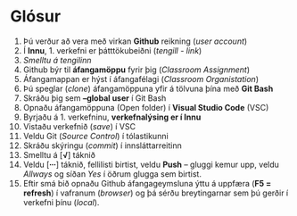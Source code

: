 # Glósur 

1.	Þú verður að vera með virkan **Github** reikning (*user account*)
2.	Í **Innu**, 1. verkefni er þátttökubeiðni (*tengill - link*)
3.	*Smelltu á tengilinn*
4.	Github býr til **áfangamöppu** fyrir þig (*Classroom Assignment*)
5.	Áfangamappan er hýst í áfangafélagi (*Classroom Organistation*)
6.	Þú speglar (*clone*) áfangamöppuna yfir á tölvuna þína með **Git Bash**
7.	Skráðu þig sem **–global user** í Git Bash
8.	Opnaðu áfangamöppuna (Open folder) í **Visual Studio Code** (VSC)
9.	Byrjaðu á 1. verkefninu, **verkefnalýsing er í Innu**
10.	Vistaðu verkefnið (*save*) í VSC
11.	Veldu Git (*Source Control*) í tólastikunni
12.	Skráðu skýringu (*commit*) í innsláttarreitinn
13.	Smelltu á [**√**] táknið 
14.	Veldu [**∙∙∙**] táknið, fellilisti birtist, veldu **Push** – gluggi kemur upp, veldu *Allways*  og síðan *Yes* í öðrum glugga sem birtist.
15.	Eftir smá bið opnaðu Github áfangageymsluna ýttu á uppfæra (**F5 = refresh**) í vafranum (*browser*) og þá sérðu breytingarnar sem þú gerðir í verkefni þínu (*local*).
